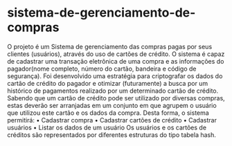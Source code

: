 # sistema-de-gerenciamento-de-compras
  O projeto é um Sistema de gerenciamento das compras pagas por seus clientes (usuários), através do uso de cartões de crédito.
O sistema é capaz de cadastrar uma transação eletrônica de uma compra e as informações do pagador(nome completo, número do cartão, bandeira e código de segurança). 
  Foi desenvolvido uma estratégia para criptografar os dados do cartão de crédito do pagador e otimizar (futuramente) a busca por um histórico de pagamentos realizado por um determinado cartão de crédito. Sabendo que um cartão de crédito pode ser utilizado por diversas compras, estas deverão ser arranjadas em um conjunto em que agrupem o usuário que utilizou este cartão e os dados da compra.
  Desta forma, o sistema permitirá:
• Cadastrar compra
• Cadastrar cartões de crédito
• Cadastrar usuários
• Listar os dados de um usuário
Os usuários e os cartões de créditos são representados por diferentes estruturas do tipo tabela 
hash.
